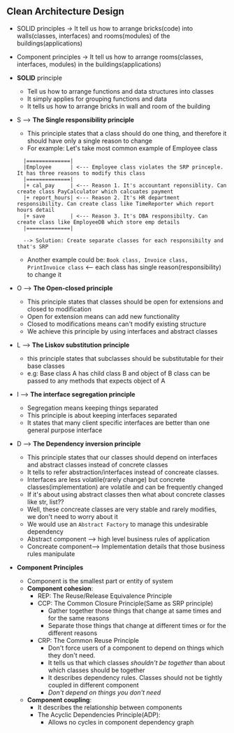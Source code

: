 ## Clean Architecture Design

- SOLID principles -> It tell us how to arrange bricks(code) into walls(classes, interfaces) and rooms(modules) of the buildings(applications)
- Component principles -> It tell us how to arrange rooms(classes, interfaces, modules) in the buildings(applications)


- **SOLID** principle
  - Tell us how to arrange functions and data structures into classes
  - It simply applies for grouping functions and data
  - It tells us how to arrange bricks in wall and room of the building
- S --> **The Single responsibility principle**
  - This principle states that a class should do one thing, and therefore it should 
    have only a single reason to change
  - For example:  Let's take most common example of Employee class
  ```
    |==============|
    |Employee      | <--- Employee class violates the SRP princeple. It has three reasons to modify this class
    |==============|
    |+ cal_pay     | <--- Reason 1. It's accountant reponsiblity. Can create class PayCalculator which calcuates payment
    |+ report_hours| <--- Reason 2. It's HR department responsibility. Can create class like TimeReporter which report hours detail 
    |+ save        | <--- Reason 3. It's DBA responsibilty. Can create class like EmployeeDB which store emp details
    |==============|
  
    --> Solution: Create separate classes for each responsibilty and that's SRP
  ```
  - Another example could be: `Book class, Invoice class, PrintInvoice class` <-- each class has single reason(responsibility) to change it
- O --> **The Open-closed principle**
  - This principle states that classes should be open for extensions and closed to modification
  - Open for extension means can add new functionality
  - Closed to modifications means can't modify existing structure
  - We achieve this principle by using interfaces and abstract classes 
- L --> **The Liskov substitution principle**
  - this principle states that subclasses should be substitutable for their base classes
  - e.g: Base class A has child class B and object of B class can be passed to any methods that expects object of A
- I --> **The interface segregation principle**
  - Segregation means keeping things separated
  - This principle is about keeping interfaces separated
  - It states that many client specific interfaces are better than one general purpose interface
- D --> **The Dependency inversion principle**
  - This principle states that our classes should depend on interfaces and abstract classes instead of concrete classes
  - It tells to refer abstraction/interfaces instead of concreate classes.
  - Interfaces are less volatile(rarely change) but concrete classes(implementation) are volatile and can be frequently changed
  - If it's about using abstract classes then what about concrete classes like str, list??
  - Well, these concreate classes are very stable and rarely modifies, we don't need to worry about it
  - We would use an `Abstract Factory` to manage this undesirable dependency
  - Abstract component --> high level business rules of application
  - Concreate component--> Implementation details that those business rules manipulate

- **Component Principles**
  - Component is the smallest part or entity of system
  - **Component cohesion**:
    - REP: The Reuse/Release Equivalence Principle
    - CCP: The Common Closure Principle(Same as SRP principle)
      - Gather together those things that change at same times and for the same reasons
      - Separate those things that change at different times or for the different reasons
    - CRP: The Common Reuse Principle
      - Don't force users of a component to depend on things which they don't need.
      - It tells us that which classes _shouldn't be together_ than about which classes should be together
      - It describes dependency rules. Classes should not be tightly coupled in different component
      - _Don't depend on things you don't need_
  - **Component coupling**:
    - It describes the relationship between components
    - The Acyclic Dependencies Principle(ADP):
      - Allows no cycles in component dependency graph